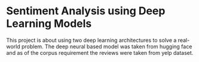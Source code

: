 # Sentiment Analysis using Deep Learning Models
This project is about using two deep learning architectures to solve a real-world problem. The deep neural based model was taken from hugging face and as of the corpus requirement the reviews were taken from yelp dataset.
